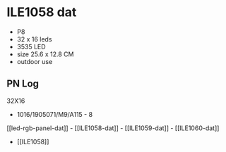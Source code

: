 
# ILE1058 dat 

- P8 
- 32 x 16 leds 
- 3535 LED
- size 25.6 x 12.8 CM
- outdoor use 


## PN Log
32X16
* 1016/1905071/M9/A115 -  8




[[led-rgb-panel-dat]] - [[ILE1058-dat]] - [[ILE1059-dat]] - [[ILE1060-dat]]

- [[ILE1058]]